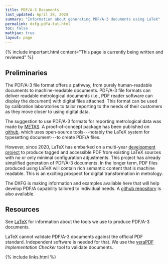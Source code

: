 ```yaml
---
title: PDF/A-3 Documents
last_updated: April 28, 2024
summary: "Information about generating PDF/A-3 documents using LaTeX"
permalink: dxfg-pdfa-tut.html
toc: false
mathjax: true
layout: page
---
```

{% include important.html content="This page is currently being written and reviewed" %}

## Preliminaries
The PDF/A-3 file format offers a pathway, from purely human-readable documents to machine-readable documents. PDF/A-3 file formats can deliver readable metrological documents (i.e., PDF reader software can display the document) with digital files attached. This format can be used by calibration laboratories to tailor reporting to the needs of their customers as they move closer to using digital data. 

The suggestion to use PDF/A-3 formats for reporting metrological data was made by [METAS](https://doi.org/10.1016/j.measen.2021.100282). A proof-of-concept package has been published on [github](https://github.com/metas-ch/metas-ecertificate), which uses open-source tools---notably the LaTeX system for typesetting document---to create PDF/A files. 

However, since 2020, LaTeX has embarked on a multi-year [development project](https://pdfa.org/presentation/tagged-and-accessible-pdf-with-latex/) to produce tagged and accessible PDF from existing LaTeX sources with no or only minimal configuration adjustments.  This project has already simplified generation of PDF/A-3 documents. In the longer term, PDF files produced using LaTeX will contain rich semantic content that is machine readable. This is an exciting prospect for digital transformation in metrology.
 
The DXFG is making information and examples available here that will help develop PDF/A capability tailored to individual needs. A [github repository](https://github.com/apmp-dxfg/pdfa3-documents) is also available. 

## Resources
See [LaTeX](latex-res.html) for information about the tools we use to produce PDF/A-3 documents.

LaTeX cannot validate PDF/A-3 documents against the official PDF standard. Independent software is needed for that. We use the [veraPDF](https://verapdf.org/home/) *Implementation Checker* tool to validate documents.

{% include links.html %}
